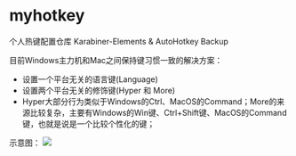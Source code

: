 # myhotkey
个人热键配置仓库 Karabiner-Elements &amp; AutoHotkey Backup

目前Windows主力机和Mac之间保持键习惯一致的解决方案：
- 设置一个平台无关的语言键(Language)
- 设置两个平台无关的修饰键(Hyper 和 More)
- Hyper大部分行为类似于Windows的Ctrl、MacOS的Command；More的来源比较复杂，主要有Windows的Win键、Ctrl+Shift键、MacOS的Command键，也就是说是一个比较个性化的键；

示意图：
![](https://www.github.com/wuyuxi1013/myhotkey/main/position.png)
